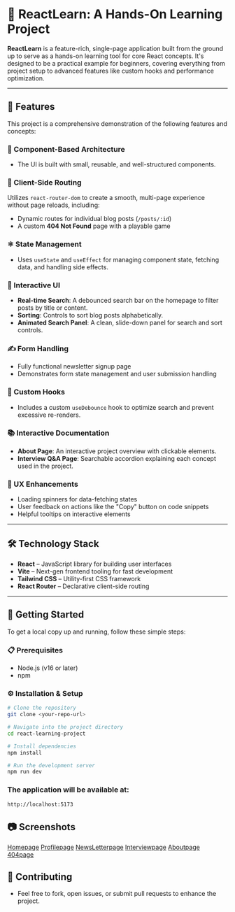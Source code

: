 # 📘 ReactLearn: A Hands-On Learning Project

**ReactLearn** is a feature-rich, single-page application built from the ground up to serve as a hands-on learning tool for core React concepts. It's designed to be a practical example for beginners, covering everything from project setup to advanced features like custom hooks and performance optimization.

---

## 🚀 Features

This project is a comprehensive demonstration of the following features and concepts:

### 🧩 Component-Based Architecture
- The UI is built with small, reusable, and well-structured components.

### 🧭 Client-Side Routing
Utilizes `react-router-dom` to create a smooth, multi-page experience without page reloads, including:
- Dynamic routes for individual blog posts (`/posts/:id`)
- A custom **404 Not Found** page with a playable game

### ⚛️ State Management
- Uses `useState` and `useEffect` for managing component state, fetching data, and handling side effects.

### 🎯 Interactive UI
- **Real-time Search**: A debounced search bar on the homepage to filter posts by title or content.
- **Sorting**: Controls to sort blog posts alphabetically.
- **Animated Search Panel**: A clean, slide-down panel for search and sort controls.

### ✍️ Form Handling
- Fully functional newsletter signup page
- Demonstrates form state management and user submission handling

### 🧪 Custom Hooks
- Includes a custom `useDebounce` hook to optimize search and prevent excessive re-renders.

### 📚 Interactive Documentation
- **About Page**: An interactive project overview with clickable elements.
- **Interview Q&A Page**: Searchable accordion explaining each concept used in the project.

### 🌟 UX Enhancements
- Loading spinners for data-fetching states
- User feedback on actions like the "Copy" button on code snippets
- Helpful tooltips on interactive elements

---

## 🛠️ Technology Stack

- **React** – JavaScript library for building user interfaces
- **Vite** – Next-gen frontend tooling for fast development
- **Tailwind CSS** – Utility-first CSS framework
- **React Router** – Declarative client-side routing

---

## 🧰 Getting Started

To get a local copy up and running, follow these simple steps:

### 📋 Prerequisites

- Node.js (v16 or later)
- npm

### ⚙️ Installation & Setup

```bash
# Clone the repository
git clone <your-repo-url>

# Navigate into the project directory
cd react-learning-project

# Install dependencies
npm install

# Run the development server
npm run dev
```

### The application will be available at:

```bash
http://localhost:5173
```

## 📷 Screenshots

[Homepage](./src/assets/Home.png)
[Profilepage](./src/assets/Profile.png)
[NewsLetterpage](./src/assets/NewsLetter.png)
[Interviewpage](./src/assets/Interview.png)
[Aboutpage](./src/assets/About.png)
[404page](./src/assets/404.png)

## 🙌 Contributing

- Feel free to fork, open issues, or submit pull requests to enhance the project.


